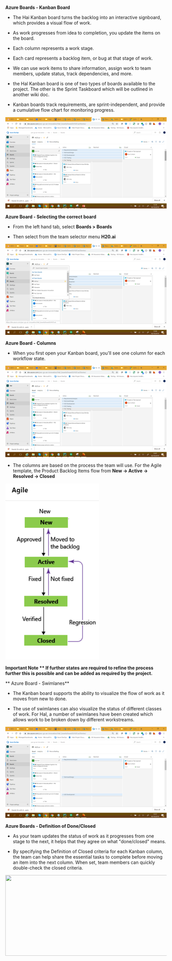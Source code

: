**Azure Boards - Kanban Board**

- The Hai Kanban board turns the backlog into an interactive signboard, which provides a visual flow of work.
 
- As work progresses from idea to completion, you update the items on the board. 

- Each column represents a work stage. 

- Each card represents a backlog item, or bug at that stage of work.

- We can use work items to share information, assign work to team members, update status, track dependencies, and more.

- the Hal Kanban board is one of two types of boards available to the project. The other is the Sprint Taskboard which will be outlined in another wiki doc. 

- Kanban boards track requirements, are sprint-independent, and provide a cumulative flow chart for monitoring progress.

![image.png](/.attachments/image-bd73da77-5bae-4600-b9b0-3a839aad8a51.png)

**Azure Board - Selecting the correct board**

- From the left hand tab, select **Boards > Boards** 

- Then select from the team selector menu **H20.ai**

![image.png](/.attachments/image-6589e553-d0f8-41a5-8fbb-25892f2104de.png)

**Azure Board - Columns**

- When you first open your Kanban board, you'll see one column for each workflow state.

![image.png](/.attachments/image-0715512c-af52-4b5e-9eed-0b4528e21fbf.png)

- The columns are based on the process the team will use. For the Agile template, the Product Backlog Items flow from **New -> Active -> Resolved -> Closed**

![image.png](/.attachments/image-d10369da-46fc-488b-a8fd-16a383405a96.png)

**Important Note ** If further states are required to refine the process further this is possible and can be added as required by the project.**

** Azure Board - Swimlanes**

- The Kanban board supports the ability to visualize the flow of work as it moves from new to done. 

- The use of swimlanes can also visualize the status of different classes of work. For Hal, a number of swimlanes have been created which allows work to be broken down by different workstreams. 

![image.png](/.attachments/image-0ee9cf93-7ff9-4b35-83e7-07f048c3acd9.png)

**Azure Boards - Definition of Done/Closed**

- As your team updates the status of work as it progresses from one stage to the next, it helps that they agree on what "done/closed" means. 

- By specifying the Definition of Closed criteria for each Kanban column, the team can help share the essential tasks to complete before moving an item into the next column. When set, team members can quickly double-check the closed criteria.

<B style="font-weight:normal"  id="docs-internal-guid-cb96a687-7fff-6974-55c7-67d49a432009"><IMG  width="508px;"  height="251px;"  src="https://lh3.googleusercontent.com/trlLmsvOHfx8sJOLUzs2ewBJVvYSxEnGZM5ihz_tR7Qhv9fkuGnHRgxaAeWx6yYNrOunnYBLo3WAZVH0PuGzWyBb72pkQ1_YG6K6A1TGg4lJetLf2xOWcikjxSGaSf9tORg8Nxwq89w"/></B>






